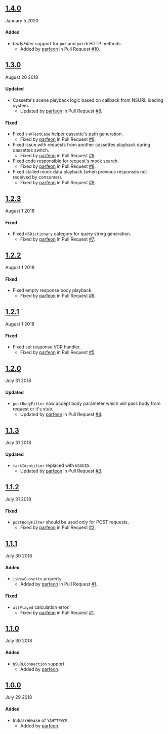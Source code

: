 ## [1.4.0](https://github.com/parfeon/YAHTTPVCR/releases/tag/v1.4.0)
January 5 2020

#### Added
- _bodyFilter_ support for `put` and `patch` HTTP methods.
  - Added by [parfeon](https://github.com/parfeon) in Pull Request [#10](https://github.com/parfeon/YAHTTPVCR/pull/10).

## [1.3.0](https://github.com/parfeon/YAHTTPVCR/releases/tag/v1.3.0)
August 20 2018

#### Updated
- Cassette's scene playback logic based on callback from NSURL loading system.
  - Updated by [parfeon](https://github.com/parfeon) in Pull Request [#8](https://github.com/parfeon/YAHTTPVCR/pull/8).

#### Fixed
- Fixed `YHVTestCase` helper cassette's path generation.
  - Fixed by [parfeon](https://github.com/parfeon) in Pull Request [#8](https://github.com/parfeon/YAHTTPVCR/pull/8).
- Fixed issue with requests from another cassettes playback during cassettes switch.
  - Fixed by [parfeon](https://github.com/parfeon) in Pull Request [#8](https://github.com/parfeon/YAHTTPVCR/pull/8).
- Fixed code responsible for request's mock search.
  - Fixed by [parfeon](https://github.com/parfeon) in Pull Request [#8](https://github.com/parfeon/YAHTTPVCR/pull/8).
- Fixed stalled mock data playback (when previous responses not received by consumer).
  - Fixed by [parfeon](https://github.com/parfeon) in Pull Request [#8](https://github.com/parfeon/YAHTTPVCR/pull/8).

## [1.2.3](https://github.com/parfeon/YAHTTPVCR/releases/tag/v1.2.3)
August 1 2018

#### Fixed
- Fixed `NSDictionary` category for query string generation.
  - Fixed by [parfeon](https://github.com/parfeon) in Pull Request [#7](https://github.com/parfeon/YAHTTPVCR/pull/7).

## [1.2.2](https://github.com/parfeon/YAHTTPVCR/releases/tag/v1.2.2)
August 1 2018

#### Fixed
- Fixed empty response body playback.
  - Fixed by [parfeon](https://github.com/parfeon) in Pull Request [#6](https://github.com/parfeon/YAHTTPVCR/pull/6).

## [1.2.1](https://github.com/parfeon/YAHTTPVCR/releases/tag/v1.2.1)
August 1 2018

#### Fixed
- Fixed set response VCR handler.
  - Fixed by [parfeon](https://github.com/parfeon) in Pull Request [#5](https://github.com/parfeon/YAHTTPVCR/pull/5).

## [1.2.0](https://github.com/parfeon/YAHTTPVCR/releases/tag/v1.2.0)
July 31 2018

#### Updated
- `postBodyFilter` now accept body parameter which will pass body from request or it's stub.
  - Updated by [parfeon](https://github.com/parfeon) in Pull Request [#4](https://github.com/parfeon/YAHTTPVCR/pull/4).

## [1.1.3](https://github.com/parfeon/YAHTTPVCR/releases/tag/v1.1.3)
July 31 2018

#### Updated
- `taskIdentifier` replaced with `NSUUID`.
  - Updated by [parfeon](https://github.com/parfeon) in Pull Request [#3](https://github.com/parfeon/YAHTTPVCR/pull/3).

## [1.1.2](https://github.com/parfeon/YAHTTPVCR/releases/tag/v1.1.2)
July 31 2018

#### Fixed
- `postBodyFilter` should be used only for POST requests.
  - Fixed by [parfeon](https://github.com/parfeon) in Pull Request [#2](https://github.com/parfeon/YAHTTPVCR/pull/2).

## [1.1.1](https://github.com/parfeon/YAHTTPVCR/releases/tag/v1.1.1)
July 30 2018

#### Added
- `isNewCassette` property.
  - Added by [parfeon](https://github.com/parfeon) in Pull Request [#1](https://github.com/parfeon/YAHTTPVCR/pull/1).

#### Fixed
- `allPlayed` calculation error.
  - Fixed by [parfeon](https://github.com/parfeon) in Pull Request [#1](https://github.com/parfeon/YAHTTPVCR/pull/1).

## [1.1.0](https://github.com/parfeon/YAHTTPVCR/releases/tag/v1.1.0)
July 30 2018

#### Added
- `NSURLConnection` support.
  - Added by [parfeon](https://github.com/parfeon).

## [1.0.0](https://github.com/parfeon/YAHTTPVCR/releases/tag/v1.0.0)
July 29 2018

#### Added
- Initial release of `YAHTTPVCR`.
  - Added by [parfeon](https://github.com/parfeon).